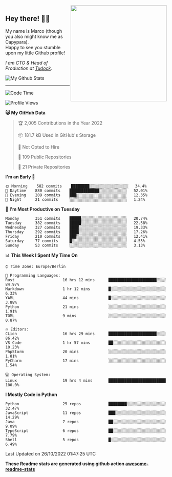 <img src="https://capypara.de/para_logo.png?a=13" align="right" width="300">

## Hey there! 👋🙃
My name is Marco (though you also might know me as Capypara).  
Happy to see you stumble upon my little Github profile!

*I am CTO & Head of Production at <a href="http://tudock.de">Tudock</a>.*


![My Github Stats](https://github-readme-stats.vercel.app/api?username=theCapypara&show_icons=true&title_color=8ea106&text_color=ffffff&icon_color=8ea106&bg_color=2F343F&hide_border=1)

---
<!--START_SECTION:waka-->
![Code Time](http://img.shields.io/badge/Code%20Time-1%2C879%20hrs%206%20mins-blue)

![Profile Views](http://img.shields.io/badge/Profile%20Views-1-blue)

**🐱 My GitHub Data** 

> 🏆 2,005 Contributions in the Year 2022
 > 
> 📦 181.7 kB Used in GitHub's Storage 
 > 
> 🚫 Not Opted to Hire
 > 
> 📜 109 Public Repositories 
 > 
> 🔑 21 Private Repositories  
 > 
**I'm an Early 🐤** 

```text
🌞 Morning    582 commits    ████████░░░░░░░░░░░░░░░░░   34.4% 
🌆 Daytime    880 commits    █████████████░░░░░░░░░░░░   52.01% 
🌃 Evening    209 commits    ███░░░░░░░░░░░░░░░░░░░░░░   12.35% 
🌙 Night      21 commits     ░░░░░░░░░░░░░░░░░░░░░░░░░   1.24%

```
📅 **I'm Most Productive on Tuesday** 

```text
Monday       351 commits    █████░░░░░░░░░░░░░░░░░░░░   20.74% 
Tuesday      382 commits    █████░░░░░░░░░░░░░░░░░░░░   22.58% 
Wednesday    327 commits    ████░░░░░░░░░░░░░░░░░░░░░   19.33% 
Thursday     292 commits    ████░░░░░░░░░░░░░░░░░░░░░   17.26% 
Friday       210 commits    ███░░░░░░░░░░░░░░░░░░░░░░   12.41% 
Saturday     77 commits     █░░░░░░░░░░░░░░░░░░░░░░░░   4.55% 
Sunday       53 commits     ░░░░░░░░░░░░░░░░░░░░░░░░░   3.13%

```


📊 **This Week I Spent My Time On** 

```text
⌚︎ Time Zone: Europe/Berlin

💬 Programming Languages: 
Rust                     16 hrs 12 mins      █████████████████████░░░░   84.97% 
Markdown                 1 hr 12 mins        █░░░░░░░░░░░░░░░░░░░░░░░░   6.33% 
YAML                     44 mins             █░░░░░░░░░░░░░░░░░░░░░░░░   3.88% 
Python                   21 mins             ░░░░░░░░░░░░░░░░░░░░░░░░░   1.91% 
TOML                     9 mins              ░░░░░░░░░░░░░░░░░░░░░░░░░   0.87%

🔥 Editors: 
CLion                    16 hrs 29 mins      █████████████████████░░░░   86.42% 
VS Code                  1 hr 57 mins        ██░░░░░░░░░░░░░░░░░░░░░░░   10.23% 
PhpStorm                 20 mins             ░░░░░░░░░░░░░░░░░░░░░░░░░   1.81% 
PyCharm                  17 mins             ░░░░░░░░░░░░░░░░░░░░░░░░░   1.54%

💻 Operating System: 
Linux                    19 hrs 4 mins       █████████████████████████   100.0%

```

**I Mostly Code in Python** 

```text
Python                   25 repos            ████████░░░░░░░░░░░░░░░░░   32.47% 
JavaScript               11 repos            ███░░░░░░░░░░░░░░░░░░░░░░   14.29% 
Java                     7 repos             ██░░░░░░░░░░░░░░░░░░░░░░░   9.09% 
TypeScript               6 repos             ██░░░░░░░░░░░░░░░░░░░░░░░   7.79% 
Shell                    5 repos             █░░░░░░░░░░░░░░░░░░░░░░░░   6.49%

```



 Last Updated on 26/10/2022 01:47:25 UTC
<!--END_SECTION:waka-->

**These Readme stats are generated using github action [awesome-readme-stats](https://github.com/anmol098/waka-readme-stats)**
